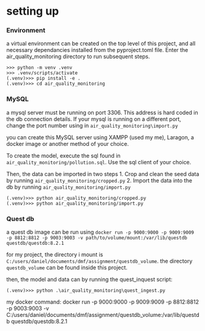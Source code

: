 
# setting up

### Environment

a virtual environment can be created on the top level of this project, and all necessary dependancies installed from the pyproject.toml file. Enter the air_quality_monitoring directory to run subsequent steps.

```
>>> python -m venv .venv
>>> .venv/scripts/activate
(.venv)>>> pip install -e .
(.venv)>>> cd air_quality_monitoring
```

### MySQL

a mysql server must be running on port 3306. This address is hard coded in the db connection details. If your mysql is running on a different port, change the port number using in `air_quality_monitoring\import.py` 

you can create this MySQL server using XAMPP (used my me), Laragon, a docker image or another method of your choice.

To create the model, execute the sql found in `air_quality_monitoring/pollution.sql`. Use the sql client of your choice. 

Then, the data can be imported in two steps
    1. Crop and clean the seed data by running `air_quality_monitoring/cropped.py`
    2. Import the data into the db by running `air_quality_monitoring/import.py`

```
(.venv)>>> python air_quality_monitoring/cropped.py
(.venv)>>> python air_quality_monitoring/import.py
```

### Quest db

a quest db image can be run using 
`docker run -p 9000:9000 -p 9009:9009 -p 8812:8812 -p 9003:9003 -v path/to/volume/mount:/var/lib/questdb questdb/questdb:8.2.1`

for my project, the directory i mount is `C:/users/daniel/documents/dmf/assignment/questdb_volume`.
the directory `questdb_volume` can be found inside this project.

then, the model and data can by running the quest_inquest script:

```
(.venv)>>> python .\air_quality_monitoring\quest_ingest.py
```




my docker command:
docker run -p 9000:9000 -p 9009:9009 -p 8812:8812 -p 9003:9003 -v C:/users/daniel/documents/dmf/assignment/questdb_volume:/var/lib/questdb questdb/questdb:8.2.1
